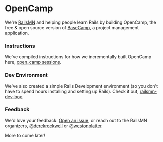 OpenCamp
========

We're [RailsMN](http://rails.mn) and helping people learn Rails by building OpenCamp, the free & open source version of [BaseCamp](http://basecamp.com/), a project management application. 

### Instructions  
We've compiled instructions for how we incrementally built OpenCamp here, [open_camp sessions](https://github.com/railsmn/schedule/tree/master/open_camp).  

### Dev Environment
We've also created a simple Rails Development environment (so you don't have to spend hours installing and setting up Rails). Check it out, [railsmn-dev-box](https://github.com/railsmn/railsmn-dev-box).  

### Feedback  
We'd love your feedback. [Open an issue](https://github.com/railsmn/open_camp/issues), or reach out to the RailsMN organizers, [@derekrockwell](https://twitter.com/derekrockwell) or [@westonplatter](http://twitter.com/westonplatter)

More to come later!
